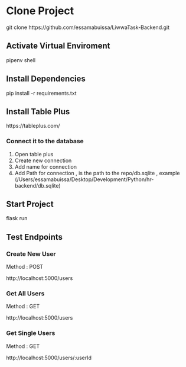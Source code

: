 <h1>Clone Project</h1>
<p>git clone https://github.com/essamabuissa/LiwwaTask-Backend.git</p>

<h2>Activate Virtual Enviroment</h2>
<p>pipenv shell</p>

<h2>Install Dependencies</h2>
<p>pip install -r requirements.txt</p>

<h2>Install Table Plus</h2>
<p>https://tableplus.com/</p>
<h3>Connect it to the database</h3>
<ol>
    <li>Open table plus</li>
    <li>Create new connection</li>
    <li>Add name for connection</li>
    <li>Add Path for connection , is the path to the repo/db.sqlite , example (/Users/essamabuissa/Desktop/Development/Python/hr-backend/db.sqlite)</li>
</ol>

<h2>Start Project</h2>
<p>flask run</p>

<h2>Test Endpoints</h2>

<h3>Create New User</h3>
<p>Method : POST</p>
<p>http://localhost:5000/users</p>

<h3>Get All Users</h3>
<p>Method : GET</p>
<p>http://localhost:5000/users</p>

<h3>Get Single Users</h3>
<p>Method : GET</p>
<p>http://localhost:5000/users/:userId </p>
